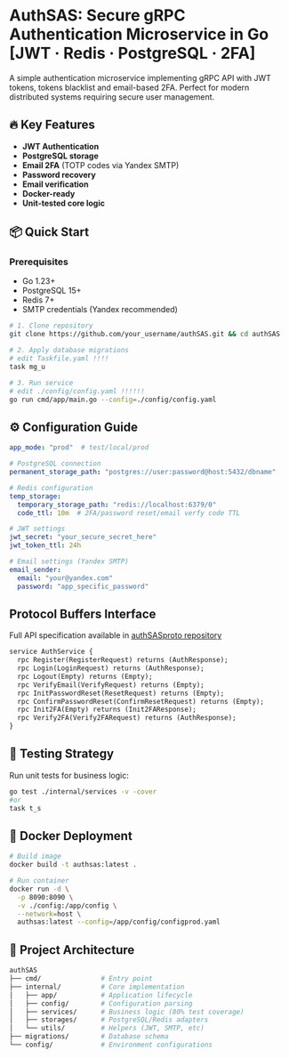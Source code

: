 # AuthSAS: Secure gRPC Authentication Microservice in Go [JWT · Redis · PostgreSQL · 2FA]

A simple authentication microservice implementing gRPC API with JWT tokens, tokens blacklist and email-based 2FA. Perfect for modern distributed systems requiring secure user management.

## 🔥 Key Features

- **JWT Authentication**
- **PostgreSQL storage**
- **Email 2FA** (TOTP codes via Yandex SMTP)
- **Password recovery**
- **Email verification**
- **Docker-ready**
- **Unit-tested core logic**

## 📦 Quick Start

### Prerequisites
- Go 1.23+
- PostgreSQL 15+
- Redis 7+
- SMTP credentials (Yandex recommended)

```bash
# 1. Clone repository
git clone https://github.com/your_username/authSAS.git && cd authSAS

# 2. Apply database migrations
# edit Taskfile.yaml !!!!
task mg_u

# 3. Run service
# edit ./config/config.yaml !!!!!!
go run cmd/app/main.go --config=./config/config.yaml
```

## ⚙️ Configuration Guide
```yaml
app_mode: "prod"  # test/local/prod

# PostgreSQL connection
permanent_storage_path: "postgres://user:password@host:5432/dbname"

# Redis configuration
temp_storage:
  temporary_storage_path: "redis://localhost:6379/0"
  code_ttl: 10m  # 2FA/password reset/email verfy code TTL

# JWT settings
jwt_secret: "your_secure_secret_here"
jwt_token_ttl: 24h

# Email settings (Yandex SMTP)
email_sender:
  email: "your@yandex.com"
  password: "app_specific_password"
```

## Protocol Buffers Interface
Full API specification available in [authSASproto repository](https://github.com/BegunovDmitry/authSASproto)
```protobuf
service AuthService {
  rpc Register(RegisterRequest) returns (AuthResponse);
  rpc Login(LoginRequest) returns (AuthResponse);
  rpc Logout(Empty) returns (Empty);
  rpc VerifyEmail(VerifyRequest) returns (Empty);
  rpc InitPasswordReset(ResetRequest) returns (Empty);
  rpc ConfirmPasswordReset(ConfirmResetRequest) returns (Empty);
  rpc Init2FA(Empty) returns (Init2FAResponse);
  rpc Verify2FA(Verify2FARequest) returns (AuthResponse);
}
```

## 🧪 Testing Strategy
Run unit tests for business logic:
```bash
go test ./internal/services -v -cover
#or
task t_s
```

## 🐳 Docker Deployment
```bash
# Build image
docker build -t authsas:latest .

# Run container
docker run -d \
  -p 8090:8090 \
  -v ./config:/app/config \
  --network=host \
  authsas:latest --config=/app/config/configprod.yaml
```

## 📂 Project Architecture
```bash
authSAS
├── cmd/               # Entry point
├── internal/          # Core implementation
│   ├── app/           # Application lifecycle
│   ├── config/        # Configuration parsing
│   ├── services/      # Business logic (80% test coverage)
│   ├── storages/      # PostgreSQL/Redis adapters
│   └── utils/         # Helpers (JWT, SMTP, etc)
├── migrations/        # Database schema
└── config/            # Environment configurations
```
